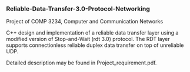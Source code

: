 ### Reliable-Data-Transfer-3.0-Protocol-Networking
Project of COMP 3234, Computer and Communication Networks  

C++ design and implementation of a reliable data transfer layer using a modified version of Stop-and-Wait (rdt 3.0) protocol. The RDT layer supports connectionless reliable duplex data transfer on top of unreliable UDP.   

Detailed description may be found in Project_requirement.pdf.  
